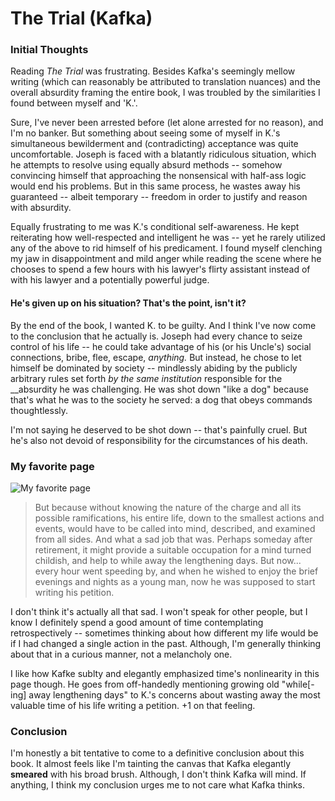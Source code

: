 # The Trial \(Kafka\)

### Initial Thoughts

Reading _The Trial_ was frustrating. Besides Kafka's seemingly mellow writing \(which can reasonably be attributed to translation nuances\) and the overall absurdity framing the entire book, I was troubled by the similarities I found between myself and 'K.'.

Sure, I've never been arrested before \(let alone arrested for no reason\), and I'm no banker. But something about seeing some of myself in K.'s simultaneous bewilderment and \(contradicting\) acceptance was quite uncomfortable. Joseph is faced with a blatantly ridiculous situation, which he attempts to resolve using equally absurd methods -- somehow convincing himself that approaching the nonsensical with half-ass logic would end his problems. But in this same process, he wastes away his guaranteed -- albeit temporary -- freedom in order to justify and reason with absurdity. 

Equally frustrating to me was K.'s conditional self-awareness. He kept reiterating how well-respected and intelligent he was -- yet he rarely utilized any of the above to rid himself of his predicament. I found myself clenching my jaw in disappointment and mild anger while reading the scene where he chooses to spend a few hours with his lawyer's flirty assistant instead of with his lawyer and a potentially powerful judge.

#### He's given up on his situation? That's the point, isn't it?

By the end of the book, I wanted K. to be guilty. And I think I've now come to the conclusion that he actually is. Joseph had every chance to seize control of his life -- he could take advantage of his \(or his Uncle's\) social connections, bribe, flee, escape, _anything._ But instead, he chose to let himself be dominated by society -- mindlessly abiding by the publicly arbitrary rules set forth _by the same institution_ responsible for the __absurdity he was challenging. He was shot down "like a dog" because that's what he was to the society he served: a dog that obeys commands thoughtlessly. 

I'm not saying he deserved to be shot down -- that's painfully cruel. But he's also not devoid of responsibility for the circumstances of his death.

### My favorite page

![My favorite page](../../.gitbook/assets/img_7759.png)

> But because without knowing the nature of the charge and all its possible ramifications, his entire life, down to the smallest actions and events, would have to be called into mind, described, and examined from all sides. And what a sad job that was. Perhaps someday after retirement, it might provide a suitable occupation for a mind turned childish, and help to while away the lengthening days. But now... every hour went speeding by, and when he wished to enjoy the brief evenings and nights as a young man, now he was supposed to start writing his petition.

I don't think it's actually all that sad. I won't speak for other people, but I know I definitely spend a good amount of time contemplating retrospectively -- sometimes thinking about how different my life would be if I had changed a single action in the past. Although, I'm generally thinking about that in a curious manner, not a melancholy one.

I like how Kafke sublty and elegantly emphasized time's nonlinearity in this page though. He goes from off-handedly mentioning growing old "while\[-ing\] away lengthening days" to K.'s concerns about wasting away the most valuable time of his life writing a petition. +1 on that feeling.

### Conclusion

I'm honestly a bit tentative to come to a definitive conclusion about this book. It almost feels like I'm tainting the canvas that Kafka elegantly **smeared** with his broad brush. Although, I don't think Kafka will mind. If anything, I think my conclusion urges me to not care what Kafka thinks.





